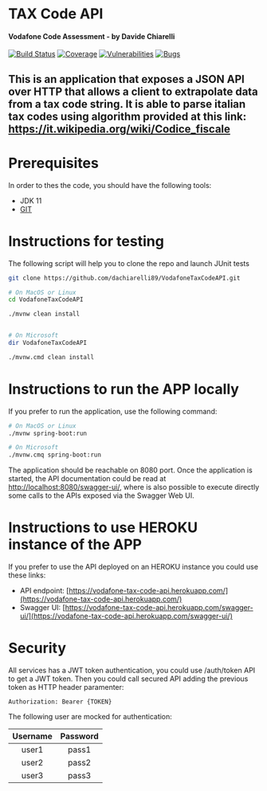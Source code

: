 # TAX Code API
#### Vodafone Code Assessment - by Davide Chiarelli

[![Build Status](https://api.travis-ci.org/dachiarelli89/VodafoneTaxCodeAPI.svg?branch=master)](https://sonarcloud.io/dashboard?id=dachiarelli89_VodafoneTaxCodeAPI) [![Coverage](https://sonarcloud.io/api/project_badges/measure?project=dachiarelli89_VodafoneTaxCodeAPI&metric=coverage)](https://sonarcloud.io/dashboard?id=dachiarelli89_VodafoneTaxCodeAPI) [![Vulnerabilities](https://sonarcloud.io/api/project_badges/measure?project=dachiarelli89_VodafoneTaxCodeAPI&metric=vulnerabilities)](https://sonarcloud.io/dashboard?id=dachiarelli89_VodafoneTaxCodeAPI) [![Bugs](https://sonarcloud.io/api/project_badges/measure?project=dachiarelli89_VodafoneTaxCodeAPI&metric=bugs)](https://sonarcloud.io/dashboard?id=dachiarelli89_VodafoneTaxCodeAPI)

This is an application that exposes a JSON API over HTTP that allows a client to extrapolate data from a
tax code string.
It is able to parse italian tax codes using algorithm provided at this link: https://it.wikipedia.org/wiki/Codice_fiscale
---
# Prerequisites
In order to thes the code, you should have the following tools:
- JDK 11
- [GIT](https://git-scm.com/)

# Instructions for testing
The following script will help you to clone the repo and launch JUnit tests
```sh
git clone https://github.com/dachiarelli89/VodafoneTaxCodeAPI.git

# On MacOS or Linux
cd VodafoneTaxCodeAPI

./mvnw clean install


# On Microsoft
dir VodafoneTaxCodeAPI

./mvnw.cmd clean install
```
# Instructions to run the APP locally

If you prefer to run the application, use the following command:
```sh
# On MacOS or Linux
./mvnw spring-boot:run

# On Microsoft
./mvnw.cmq spring-boot:run
```
The application should be reachable on 8080 port. 
Once the application is started, the API documentation could be read at [http://localhost:8080/swagger-ui/](http://localhost:8080/swagger-ui/), where is also possible to execute directly some calls to the APIs exposed via the Swagger Web UI. 


# Instructions to use HEROKU instance of the APP 

If you prefer to use the API deployed on an HEROKU instance you could use these links:
- API endpoint: [https://vodafone-tax-code-api.herokuapp.com/](https://vodafone-tax-code-api.herokuapp.com/)
- Swagger UI: [https://vodafone-tax-code-api.herokuapp.com/swagger-ui/](https://vodafone-tax-code-api.herokuapp.com/swagger-ui/)

# Security 
All services has a JWT token authentication, you could use /auth/token API to get a JWT token.
Then you could call secured API adding the previous token as HTTP header paramenter:
```
Authorization: Bearer {TOKEN}
```

The following user are mocked for authentication:

| Username | Password |
| :---: | :---: |
|user1|pass1|
|user2|pass2|
|user3|pass3|

